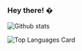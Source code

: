 ### Hey there! �


![Github stats](https://github-readme-stats.vercel.app/api?username=talentdev2020&theme=algolia&&hide=html&show_icons=true&count_private=true)

![Top Languages Card](https://github-readme-stats.vercel.app/api/top-langs/?username=talentdev2020&layout=compact)

<!--
**talentdev2020/talentdev2020** is a ✨ _special_ ✨ repository because its `README.md` (this file) appears on your GitHub profile.

Here are some ideas to get you started:

- � I’m currently working on ...
- � I’m currently learning ...
- � I’m looking to collaborate on ...
- � I’m looking for help with ...
- � Ask me about ...
- � How to reach me: ...
- � Pronouns: ...
- ⚡ Fun fact: ...
-->
